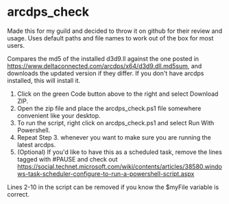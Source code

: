 # arcdps_check
Made this for my guild and decided to throw it on github for their review and usage. Uses default paths and file names to work out of the box for most users.

Compares the md5 of the installed d3d9.ll against the one posted in https://www.deltaconnected.com/arcdps/x64/d3d9.dll.md5sum, and downloads the updated version if they differ. If you don't have arcdps installed, this will install it.

1. Click on the green Code button above to the right and select Download ZIP.
2. Open the zip file and place the arcdps_check.ps1 file somewhere convenient like your desktop.
3. To run the script, right click on arcdps_check.ps1 and select Run With Powershell.
4. Repeat Step 3. whenever you want to make sure you are running the latest arcdps.
5. (Optional) If you'd like to have this as a scheduled task, remove the lines tagged with #PAUSE and check out https://social.technet.microsoft.com/wiki/contents/articles/38580.windows-task-scheduler-configure-to-run-a-powershell-script.aspx

Lines 2-10 in the script can be removed if you know the $myFile variable is correct.